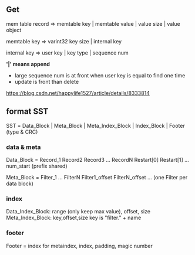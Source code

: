 ## Get

mem table record => memtable key | memtable value | value size | value object

memtable key => varint32 key size | internal key

internal key =>  user key | key type | sequence num

**'|' means append**
- large sequence num is at front when user key is equal to find one time
- update is front than delete


https://blog.csdn.net/happylife1527/article/details/8333814

## format SST
SST = Data_Block | Meta_Block | Meta_Index_Block | Index_Block | Footer  (type & CRC)

### data & meta
Data_Block = Record_1 Record2 Record3 ... RecordN Restart[0] Restart[1] ... num_start  (prefix shared)

Meta_Block = Filter_1 ... FilterN Filter1_offset FilterN_offset  ... (one Filter per data block)

### index
Data_Index_Block: range (only keep max value), offset, size
Meta_Index_Block: key,offset,size   key is "filter." + name

### footer
Footer = index for  metaindex, index, padding, magic number








